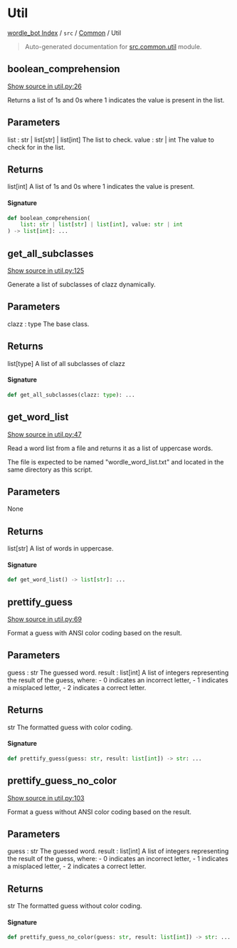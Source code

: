 # Util

[wordle_bot Index](../../README.md#wordle_bot-index) / `src` / [Common](./index.md#common) / Util

> Auto-generated documentation for [src.common.util](https://github.com/HyPerNT/wordle_bot/blob/main/src/common/util.py) module.

## boolean_comprehension

[Show source in util.py:26](https://github.com/HyPerNT/wordle_bot/blob/main/src/common/util.py#L26)

Returns a list of 1s and 0s where 1 indicates the value is present in the list.

Parameters
----------
list : str | list[str] | list[int]
    The list to check.
value : str | int
    The value to check for in the list.

Returns
-------
list[int]
    A list of 1s and 0s where 1 indicates the value is present.

#### Signature

```python
def boolean_comprehension(
    list: str | list[str] | list[int], value: str | int
) -> list[int]: ...
```



## get_all_subclasses

[Show source in util.py:125](https://github.com/HyPerNT/wordle_bot/blob/main/src/common/util.py#L125)

Generate a list of subclasses of clazz dynamically.

Parameters
----------
clazz : type
    The base class.

Returns
-------
list[type]
    A list of all subclasses of clazz

#### Signature

```python
def get_all_subclasses(clazz: type): ...
```



## get_word_list

[Show source in util.py:47](https://github.com/HyPerNT/wordle_bot/blob/main/src/common/util.py#L47)

Read a word list from a file and returns it as a list of uppercase words.

The file is expected to be named "wordle_word_list.txt" and located in the same
directory as this script.

Parameters
----------
None

Returns
-------
list[str]
    A list of words in uppercase.

#### Signature

```python
def get_word_list() -> list[str]: ...
```



## prettify_guess

[Show source in util.py:69](https://github.com/HyPerNT/wordle_bot/blob/main/src/common/util.py#L69)

Format a guess with ANSI color coding based on the result.

Parameters
----------
guess : str
    The guessed word.
result : list[int]
    A list of integers representing the result of the guess, where:
    - 0 indicates an incorrect letter,
    - 1 indicates a misplaced letter,
    - 2 indicates a correct letter.

Returns
-------
str
    The formatted guess with color coding.

#### Signature

```python
def prettify_guess(guess: str, result: list[int]) -> str: ...
```



## prettify_guess_no_color

[Show source in util.py:103](https://github.com/HyPerNT/wordle_bot/blob/main/src/common/util.py#L103)

Format a guess without ANSI color coding based on the result.

Parameters
----------
guess : str
    The guessed word.
result : list[int]
    A list of integers representing the result of the guess, where:
    - 0 indicates an incorrect letter,
    - 1 indicates a misplaced letter,
    - 2 indicates a correct letter.

Returns
-------
str
    The formatted guess without color coding.

#### Signature

```python
def prettify_guess_no_color(guess: str, result: list[int]) -> str: ...
```
